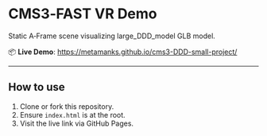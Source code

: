 # CMS3‑FAST VR Demo

Static A‑Frame scene visualizing large_DDD_model GLB model.

📦 **Live Demo**: https://metamanks.github.io/cms3-DDD-small-project/

---

## How to use

1. Clone or fork this repository.
2. Ensure `index.html` is at the root.
3. Visit the live link via GitHub Pages.
